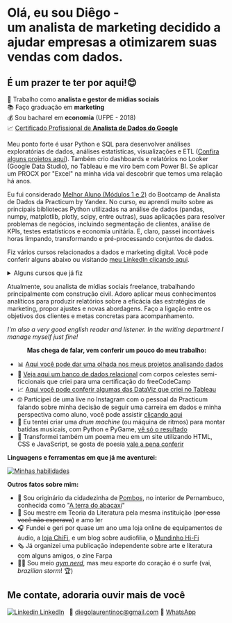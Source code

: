 <p align='center'>
  <h1>Olá, eu sou Diêgo -<br> um analista de marketing decidido a ajudar empresas a otimizarem suas vendas com dados.</h1>
  <h2>É um prazer te ter por aqui!😊</h2>
</p>

📱 Trabalho como **analista e gestor de mídias sociais**<br>
📚 Faço graduação em **marketing**<br>
💰 Sou bacharel em **economia** (UFPE - 2018)<br>
📈 [Certificado Profissional de **Analista de Dados do Google**](https://www.credly.com/badges/5ecb6d63-ada7-4978-a62a-63671666f84a?source=linked_in_profile)<br>

Meu ponto forte é usar Python e SQL para desenvolver análises exploratórias de dados, análises estatísticas, visualizações e ETL ([Confira alguns projetos aqui](https://github.com/diego-analytics/projetos_dados/blob/main/README.md)). Também crio dashboards e relatórios no Looker (Google Data Studio), no Tableau e me viro bem com Power BI. Se aplicar um PROCX por "Excel" na minha vida vai descobrir que temos uma relação há anos.

Eu fui considerado [Melhor Aluno (Módulos 1 e 2)](https://github.com/diego-analytics/diego-analytics/blob/main/best%20student.jpg) do Bootcamp de Analista de Dados da Practicum by Yandex. No curso, eu aprendi muito sobre as principais bibliotecas Python utilizadas na análise de dados (pandas, numpy, matplotlib, plotly, scipy, entre outras), suas aplicações para resolver problemas de negócios, incluindo segmentação de clientes, análise de KPIs, testes estatísticos e economia unitária. E, claro, passei incontáveis horas limpando, transformando e pré-processando conjuntos de dados.

Fiz vários cursos relacionados a dados e marketing digital. Você pode conferir alguns abaixo ou visitando [meu LinkedIn clicando aqui](https://www.linkedin.com/in/diego-de-carvalho/).

<!--START_SECTION:table-->
<details>
<summary>Alguns cursos que já fiz</summary>
  
| Curso | Lugar | Ano |
| :---: | :---: | :---: |
| Gestão de Mídias Sociais | Rock University | 2023 |
| Marketing no Instagram | Rock University | 2023 |
| Introduction to Power BI | DataCamp | 2022 |
| Intermediate SQL Queries | DataCamp | 2022 |
| Data Analysis in Excel | DataCamp | 2021 |
| Intermediate Python | DataCamp | 2021 |
| Google Data Analytics | Coursera | 2021 |
| Critical Thinking Skills for University Success | Coursera | 2020 |
  
</details>

Atualmente, sou analista de mídias sociais freelance, trabalhando principalmente com construção civil. Adoro aplicar meus conhecimentos analíticos para produzir relatórios sobre a eficácia das estratégias de marketing, propor ajustes e novas abordagens. Faço a ligação entre os objetivos dos clientes e metas concretas para acompanhamento.

*I'm also a very good english reader and listener. In the writing department I manage myself just fine!* 


<p align='center'>
  <b>Mas chega de falar, vem conferir um pouco do meu trabalho:</b>
</p>


* 📊 <a href='https://github.com/diego-analytics/projetos_dados/blob/main/README.md' target='_blank'>Aqui você pode dar uma olhada nos meus projetos analisando dados</a>
* 💫 [Veja aqui um banco de dados relacional](https://github.com/diego-analytics/universe-sql) com corpos celestes semi-ficcionais que criei para uma certificação do freeCodeCamp
* 📈 [Aqui você pode conferir algumas das DataViz que criei no Tableau](https://public.tableau.com/app/profile/diego.laurentino.de.carvalho)
* 🤓 Participei de uma live no Instagram com o pessoal da Practicum falando sobre minha decisão de seguir uma carreira em dados e minha perspectiva como aluno, você pode assistir [clicando aqui](https://www.instagram.com/tv/Ch50MwIoxf2/?utm_source=ig_web_copy_link)
* 🎼 Eu tentei criar uma _drum machine_ (ou máquina de ritmos) para montar batidas musicais, com Python e PyGame, [vê só o resultado](https://github.com/diego-analytics/drummy)
* 📜 Transformei também um poema meu em um site utilizando HTML, CSS e JavaScript, se gosta de poesia <a href='https://diego-analytics.github.io/Eu-quero-que-voce-ria-EM-BITS/' target='_blank'>vale a pena conferir</a>


<b>Linguagens e ferramentas em que já me aventurei:</b>


[![Minhas habilidades](https://skillicons.dev/icons?i=py,postgres,instagram,r,mysql,bash,html,css,js,git,solidity,vscode)](https://skillicons.dev/)


**Outros fatos sobre mim:**

* 🍍 Sou originário da cidadezinha de [Pombos](https://pt.wikipedia.org/wiki/Pombos_(Pernambuco)), no interior de Pernambuco, conhecida como "[A terra do abacaxi](https://pt.wikipedia.org/wiki/Festa_do_Abacaxi)"
* 📖 Sou mestre em Teoria da Literatura pela mesma instituição (~~por essa você não esperava~~) e amo ler
* 🎧 Fundei e geri por quase um ano uma loja online de equipamentos de áudio, a <a href='https://www.instagram.com/chifi_br/' target='_blank'>loja ChiFi</a>, e um blog sobre audiofilia, o <a href='https://www.instagram.com/mundinhohifi/' target='_blank'>Mundinho Hi-Fi</a>
* 🗞 Já organizei uma publicação independente sobre arte e literatura com alguns amigos, o zine Farpa
* 🏋️‍♂️ Sou meio [*gym nerd*](https://www.urbandictionary.com/define.php?term=gym%20nerd), mas meu esporte do coração é o surfe (vai, _brazilian storm_! 🏆)

## Me contate, adoraria ouvir mais de você
[![Linkedin](https://i.stack.imgur.com/gVE0j.png) LinkedIn](https://www.linkedin.com/in/diego-de-carvalho)
&nbsp;
📧 diegolaurentinoc@gmail.com
📲 [WhatsApp](//wa.me/5581971000394)
